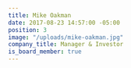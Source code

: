 ```yaml
---
title: Mike Oakman
date: 2017-08-23 14:57:00 -05:00
position: 3
image: "/uploads/mike-oakman.jpg"
company_title: Manager & Investor
is_board_member: true
---
```


